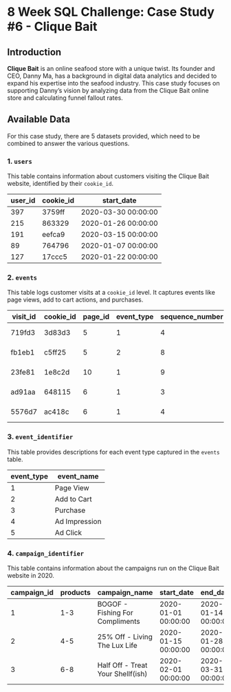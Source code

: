 # 8 Week SQL Challenge: Case Study #6 - Clique Bait

## Introduction

**Clique Bait** is an online seafood store with a unique twist. Its founder and CEO, Danny Ma, has a background in digital data analytics and decided to expand his expertise into the seafood industry. This case study focuses on supporting Danny’s vision by analyzing data from the Clique Bait online store and calculating funnel fallout rates.

## Available Data

For this case study, there are 5 datasets provided, which need to be combined to answer the various questions.

### 1. `users`

This table contains information about customers visiting the Clique Bait website, identified by their `cookie_id`.

| user_id | cookie_id | start_date          |
|---------|-----------|---------------------|
| 397     | 3759ff    | 2020-03-30 00:00:00 |
| 215     | 863329    | 2020-01-26 00:00:00 |
| 191     | eefca9    | 2020-03-15 00:00:00 |
| 89      | 764796    | 2020-01-07 00:00:00 |
| 127     | 17ccc5    | 2020-01-22 00:00:00 |

### 2. `events`

This table logs customer visits at a `cookie_id` level. It captures events like page views, add to cart actions, and purchases.

| visit_id | cookie_id | page_id | event_type | sequence_number | event_time              |
|----------|-----------|---------|------------|-----------------|-------------------------|
| 719fd3   | 3d83d3    | 5       | 1          | 4               | 2020-03-02 00:29:09.975 |
| fb1eb1   | c5ff25    | 5       | 2          | 8               | 2020-01-22 07:59:16.762 |
| 23fe81   | 1e8c2d    | 10      | 1          | 9               | 2020-03-21 13:14:11.746 |
| ad91aa   | 648115    | 6       | 1          | 3               | 2020-04-27 16:28:09.825 |
| 5576d7   | ac418c    | 6       | 1          | 4               | 2020-01-18 04:55:10.149 |
### 3. `event_identifier`

This table provides descriptions for each event type captured in the `events` table.

| event_type | event_name   |
|------------|--------------|
| 1          | Page View    |
| 2          | Add to Cart  |
| 3          | Purchase     |
| 4          | Ad Impression|
| 5          | Ad Click     |

### 4. `campaign_identifier`

This table contains information about the campaigns run on the Clique Bait website in 2020.

| campaign_id | products | campaign_name                   | start_date            | end_date              |
|-------------|----------|---------------------------------|-----------------------|-----------------------|
| 1           | 1-3      | BOGOF - Fishing For Compliments | 2020-01-01 00:00:00   | 2020-01-14 00:00:00   |
| 2           | 4-5      | 25% Off - Living The Lux Life   | 2020-01-15 00:00:00   | 2020-01-28 00:00:00   |
| 3           | 6-8      | Half Off - Treat Your Shellf(ish)| 2020-02-01 00:00:00  | 2020-03-31 00:00:00   |
